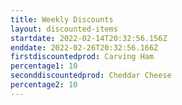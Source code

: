 ```yaml
---
title: Weekly Discounts
layout: discounted-items
startdate: 2022-02-14T20:32:56.156Z
enddate: 2022-02-26T20:32:56.166Z
firstdiscountedprod: Carving Ham
percentage1: 10
seconddiscountedprod: Cheddar Cheese
percentage2: 10
---
```

